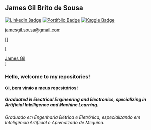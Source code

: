 ## James Gil Brito de Sousa

[![Linkedin Badge](https://img.shields.io/badge/-LinkedIn-blue?style=flat-square&logo=Linkedin&logoColor=white&link=https://www.linkedin.com/in/jgbs/)](https://www.linkedin.com/in/jgbs/)
[![Portifolio Badge](https://img.shields.io/badge/-Portfolio-green?style=flat-square&logo=Portfolio/&logoColor=white&link=https://karinneristina.glitch.me/)](https://github.com/jamesgilbs/portifolio)
[![Kaggle Badge](https://img.shields.io/badge/-kaggle-blue?style=flat-square&logo=kaggle&logoColor=white&link=https://www.kaggle.com/karinne)](https://www.kaggle.com/jamesgil)

jamesgil.sousa@gmail.com

[<script src="https://platform.linkedin.com/badges/js/profile.js" async defer type="text/javascript"></script>]

[<div class="badge-base LI-profile-badge" data-locale="pt_BR" data-size="medium" data-theme="light" data-type="VERTICAL" data-vanity="jgbs" data-version="v1"><a class="badge-base__link LI-simple-link" href="https://br.linkedin.com/in/jgbs?trk=profile-badge">James Gil</a></div>]
              
### Hello, welcome to my repositories!
#### Oi, bem vindo a meus repositórios!
##### Graduated in Electrical Engineering and Electronics, specializing in Artificial Intelligence and Machine Learning.
###### Graduado em Engenharia Elétrica e Eletrônica, especializando em Inteligência Artificial e Aprendizado de Máquina.
